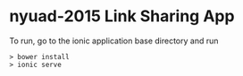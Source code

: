 # nyuad-2015 Link Sharing App

To run, go to the ionic application base directory and run
```
> bower install
> ionic serve
```

